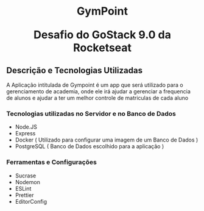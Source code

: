 <h1 align="center">
  <strong>
    <p>GymPoint</p>
    <p>Desafio do GoStack 9.0 da Rocketseat</p>
  </strong>
</h1>

<h2>
  <strong>Descrição e Tecnologias Utilizadas</strong>
</h2>

<p>A Aplicação intitulada de Gympoint é um app que será utilizado para o gerenciamento de academia, onde ele irá ajudar a gerenciar a frequencia de alunos e ajudar a ter um melhor controle de matriculas de cada aluno</p>

<h3>
  <strong>
    Tecnologias utilizadas no Servidor e no Banco de Dados
  </strong>
</h3>
<ul>
  <li>Node.JS</li>
  <li>Express</li>
  <li>Docker ( Utilizado para configurar uma imagem de um Banco de Dados )</li>
  <li>PostgreSQL ( Banco de Dados escolhido para a aplicação )</li>
</ul>

<h3>
  <strong>
    Ferramentas e Configurações
  </strong>
</h3>
<ul>
  <li>Sucrase</li>
  <li>Nodemon</li>
  <li>ESLint</li>
  <li>Prettier</li>
  <li>EditorConfig</li>
</ul>
